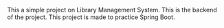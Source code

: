This a simple project on Library Management System. This is the backend of the project.
This project is made to practice Spring Boot.
